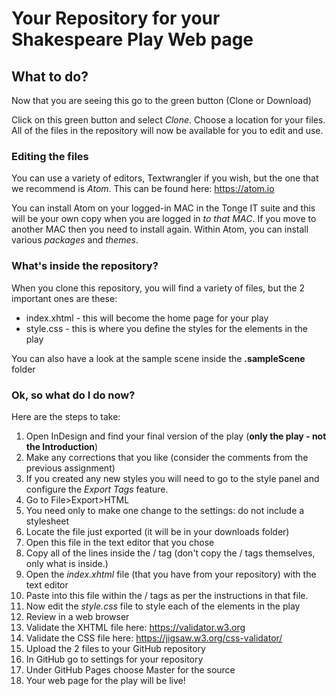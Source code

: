 # Your Repository for your Shakespeare Play Web page
## What to do?

Now that you are seeing this go to the green button (Clone or Download)

Click on this green button and select _Clone_. Choose a location for your files. All of the files in the repository will now be available for you to edit and use.

### Editing the files
You can use a variety of editors, Textwrangler if you wish, but the one that we recommend is _Atom_. This can be found here: https://atom.io

You can install Atom on your logged-in MAC in the Tonge IT suite and this will be your own copy when you are logged in _to that MAC_. If you move to another MAC then you need to install again. Within Atom, you can install various _packages_ and _themes_.

### What's inside the repository?
When you clone this repository, you will find a variety of files, but the 2 important ones are these:

- index.xhtml - this will become the home page for your play
- style.css -  this is where you define the styles for the elements in the play

You can also have a look at the sample scene inside the **.sampleScene** folder

### Ok, so what do I do now?
Here are the steps to take:

1. Open InDesign and find your final version of the play (**only the play - not the Introduction**)
1. Make any corrections that you like (consider the comments from the previous assignment)
2. If you created any new styles you will need to go to the style panel and configure the _Export Tags_ feature.
1. Go to File>Export>HTML
1. You need only to make one change to the settings: do not include a stylesheet
2. Locate the file just exported (it will be in your downloads folder)
3. Open this file in the text editor that you chose
4. Copy all of the lines inside the /<body/> tag (don't copy the /<body/> tags themselves, only what is inside.)
5. Open the _index.xhtml_ file (that you have from your repository) with the text editor
6. Paste into this file within the /<body/> tags as per the instructions in that file.
7. Now edit the _style.css_ file to style each of the elements in the play
8. Review in a web browser
9. Validate the XHTML file here: https://validator.w3.org
10. Validate the CSS file here: https://jigsaw.w3.org/css-validator/
11. Upload the 2 files to your GitHub repository
12. In GitHub go to settings for your repository
13. Under GitHub Pages choose Master for the source
14. Your web page for the play will be live!

